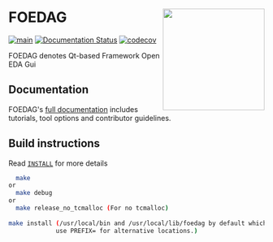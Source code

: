 # FOEDAG <img src="./docs/source/overview/figures/osfpga_logo.png" width="200" align="right">

[![main](https://github.com/os-fpga/FOEDAG/actions/workflows/main.yml/badge.svg)](https://github.com/os-fpga/FOEDAG/actions/workflows/main.yml)
[![Documentation Status](https://readthedocs.org/projects/foedag/badge/?version=latest)](https://foedag.readthedocs.io/en/latest/?badge=latest)
[![codecov](https://codecov.io/gh/os-fpga/FOEDAG/branch/main/graph/badge.svg?token=J3BBk1po4L)](https://codecov.io/gh/os-fpga/FOEDAG)

FOEDAG denotes Qt-based Framework Open EDA Gui

## Documentation

FOEDAG's [full documentation](https://foedag.readthedocs.io/en/latest/) includes tutorials, tool options and contributor guidelines.

## Build instructions

Read [`INSTALL`](INSTALL.md) for more details

```bash
  make
or
  make debug
or
  make release_no_tcmalloc (For no tcmalloc)
  
make install (/usr/local/bin and /usr/local/lib/foedag by default which requires sudo privilege,
             use PREFIX= for alternative locations.)
```
